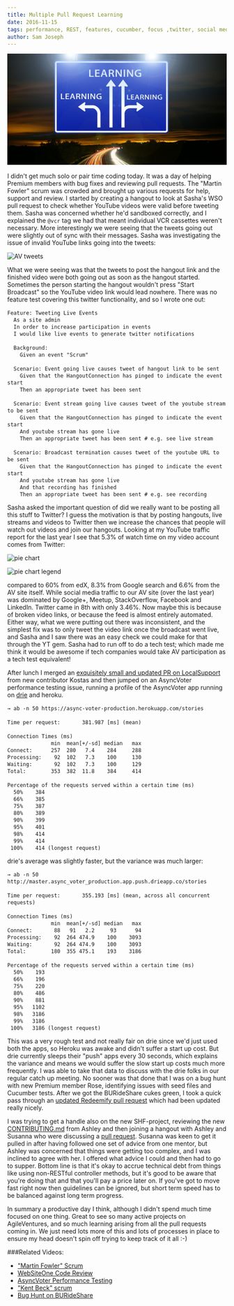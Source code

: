 ```yaml
---
title: Multiple Pull Request Learning
date: 2016-11-15
tags: performance, REST, features, cucumber, focus ,twitter, social media, analysis, technical debt
author: Sam Joseph
---
```


![learning](/images/learn.jpg)

I didn't get much solo or pair time coding today. It was a day of helping Premium members with bug fixes and reviewing pull requests.  The "Martin Fowler" scrum was crowded and brought up various requests for help, support and review.  I started by creating a hangout to look at Sasha's WSO pull request to check whether YouTube videos were valid before tweeting them.  Sasha was concerned whether he'd sandboxed correctly, and I explained the `@vcr` tag we had that meant individual VCR cassettes weren't necessary.  More interestingly we were seeing that the tweets going out were slightly out of sync with their messages.  Sasha was investigating the issue of invalid YouTube links going into the tweets:

![AV tweets](https://www.dropbox.com/s/845stvx878zuumo/Screenshot%202016-11-15%2009.23.27.png?dl=1)

What we were seeing was that the tweets to post the hangout link and the finished video were both going out as soon as the hangout started.  Sometimes the person starting the hangout wouldn't press "Start Broadcast" so the YouTube video link would lead nowhere. There was no feature test covering this twitter functionality, and so I wrote one out:

```gherkin
Feature: Tweeting Live Events
  As a site admin
  In order to increase participation in events
  I would like live events to generate twitter notifications

  Background:
    Given an event "Scrum"

  Scenario: Event going live causes tweet of hangout link to be sent
    Given that the HangoutConnection has pinged to indicate the event start
    Then an appropriate tweet has been sent  

  Scenario: Event stream going live causes tweet of the youtube stream to be sent
    Given that the HangoutConnection has pinged to indicate the event start
    And youtube stream has gone live
    Then an appropriate tweet has been sent # e.g. see live stream

  Scenario: Broadcast termination causes tweet of the youtube URL to be sent
    Given that the HangoutConnection has pinged to indicate the event start
    And youtube stream has gone live
    And that recording has finished
    Then an appropriate tweet has been sent # e.g. see recording
```

Sasha asked the important question of did we really want to be posting all this stuff to Twitter?  I guess the motivation is that by posting hangouts, live streams and videos to Twitter then we increase the chances that people will watch out videos and join our hangouts.  Looking at my YouTube traffic report for the last year I see that 5.3% of watch time on my video account comes from Twitter:

![pie chart](https://www.dropbox.com/s/z66n3h4046zp3oi/Screenshot%202016-11-15%2009.32.54.png?dl=1)

![pie chart legend](https://www.dropbox.com/s/hjdtgfld0lph838/Screenshot%202016-11-15%2009.33.30.png?dl=1)

compared to 60% from edX, 8.3% from Google search and 6.6% from the AV site itself.  While social media traffic to our AV site (over the last year) was dominated by Google+, Meetup, StackOverflow, Facebook and LinkedIn.  Twitter came in 8th with only 3.46%.  Now maybe this is because of broken video links, or because the feed is almost entirely automated. Either way, what we were putting out there was inconsistent, and the simplest fix was to only tweet the video link once the broadcast went live, and Sasha and I saw there was an easy check we could make for that through the YT gem.   Sasha had to run off to do a tech test; which made me think it would be awesome if tech companies would take AV participation as a tech test equivalent!

After lunch I merged an [exquisitely small and updated PR on LocalSupport](https://github.com/AgileVentures/LocalSupport/pull/396) from new contributor Kostas and then jumped on an AsyncVoter performance testing issue, running a profile of the AsyncVoter app running on [drie](http://drie.co) and heroku.  

```
→ ab -n 50 https://async-voter-production.herokuapp.com/stories

Time per request:       381.987 [ms] (mean)

Connection Times (ms)
              min  mean[+/-sd] median   max
Connect:      257  280   7.4    284     288
Processing:    92  102   7.3    100     130
Waiting:       92  102   7.3    100     129
Total:        353  382  11.8    384     414

Percentage of the requests served within a certain time (ms)
  50%    384
  66%    385
  75%    387
  80%    389
  90%    399
  95%    401
  98%    414
  99%    414
 100%    414 (longest request)
```

drie's average was slightly faster, but the variance was much larger:

```
→ ab -n 50 http://master.async_voter_production.app.push.drieapp.co/stories

Time per request:       355.193 [ms] (mean, across all concurrent requests)

Connection Times (ms)
              min  mean[+/-sd] median   max
Connect:       88   91   2.2     93      94
Processing:    92  264 474.9    100    3093
Waiting:       92  264 474.9    100    3093
Total:        180  355 475.1    193    3186

Percentage of the requests served within a certain time (ms)
  50%    193
  66%    196
  75%    220
  80%    486
  90%    881
  95%   1102
  98%   3186
  99%   3186
 100%   3186 (longest request)
```

This was a very rough test and not really fair on drie since we'd just used both the apps, so Heroku was awake and didn't suffer a start up cost.  But drie currently sleeps their "push" apps every 30 seconds, which explains the variance and means we would suffer the slow start up costs much more frequently.  I was able to take that data to discuss with the drie folks in our regular catch up meeting.  No sooner was that done that I was on a bug hunt with new Premium member Rose, identifying issues with seed files and Cucumber tests.  After we got the BURideShare cukes green, I took a quick pass through an [updated Redeemify pull request](https://github.com/strawberrycanyon/redeemify/pull/43) which had been updated really nicely.  

I was trying to get a handle also on the new SHF-project, reviewing the new [CONTRIBUTING.md](https://github.com/AgileVentures/shf-project/blob/develop/CONTRIBUTING.md) from Ashley and then joining a hangout with Ashley and Susanna who were discussing a [pull request](https://github.com/AgileVentures/shf-project/pull/22).  Susanna was keen to get it pulled in after having followed one set of advice from one mentor, but Ashley was concerned that things were getting too complex, and I was inclined to agree with her.  I offered what advice I could and then had to go to supper.  Bottom line is that it's okay to accrue technical debt from things like using non-RESTful controller methods, but it's good to be aware that you're doing that and that you'll pay a price later on.  If you've got to move fast right now then guidelines can be ignored, but short term speed has to be balanced against long term progress.

In summary a productive day I think, although I didn't spend much time focused on one thing.  Great to see so many active projects on AgileVentures, and so much learning arising from all the pull requests coming in.  We just need lots more of this and lots of processes in place to ensure my head doesn't spin off trying to keep track of it all :-)

###Related Videos:

* ["Martin Fowler" Scrum](https://www.youtube.com/watch?feature=player_embedded&v=kkm2KdUDuC8)
* [WebSiteOne Code Review](https://www.youtube.com/watch?v=k4UrtG6Q0vw)
* [AsyncVoter Performance Testing](https://www.youtube.com/watch?v=rwc4luv4_6c)
* ["Kent Beck" scrum](https://www.youtube.com/watch?v=eNfi_j6BT0k)
* [Bug Hunt on BURideShare](https://www.youtube.com/watch?v=qjfV2_DFG18)
